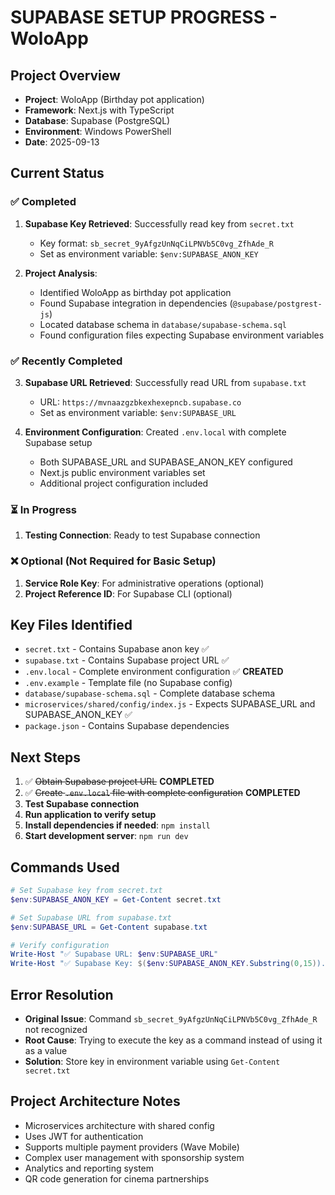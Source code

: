 # SUPABASE SETUP PROGRESS - WoloApp

## Project Overview
- **Project**: WoloApp (Birthday pot application)
- **Framework**: Next.js with TypeScript
- **Database**: Supabase (PostgreSQL)
- **Environment**: Windows PowerShell
- **Date**: 2025-09-13

## Current Status

### ✅ Completed
1. **Supabase Key Retrieved**: Successfully read key from `secret.txt`
   - Key format: `sb_secret_9yAfgzUnNqCiLPNVb5C0vg_ZfhAde_R`
   - Set as environment variable: `$env:SUPABASE_ANON_KEY`

2. **Project Analysis**: 
   - Identified WoloApp as birthday pot application
   - Found Supabase integration in dependencies (`@supabase/postgrest-js`)
   - Located database schema in `database/supabase-schema.sql`
   - Found configuration files expecting Supabase environment variables

### ✅ Recently Completed
3. **Supabase URL Retrieved**: Successfully read URL from `supabase.txt`
   - URL: `https://mvnaazgzbkexhexepncb.supabase.co`
   - Set as environment variable: `$env:SUPABASE_URL`

4. **Environment Configuration**: Created `.env.local` with complete Supabase setup
   - Both SUPABASE_URL and SUPABASE_ANON_KEY configured
   - Next.js public environment variables set
   - Additional project configuration included

### ⏳ In Progress
1. **Testing Connection**: Ready to test Supabase connection

### ❌ Optional (Not Required for Basic Setup)
1. **Service Role Key**: For administrative operations (optional)
2. **Project Reference ID**: For Supabase CLI (optional)

## Key Files Identified
- `secret.txt` - Contains Supabase anon key ✅
- `supabase.txt` - Contains Supabase project URL ✅
- `.env.local` - Complete environment configuration ✅ **CREATED**
- `.env.example` - Template file (no Supabase config)
- `database/supabase-schema.sql` - Complete database schema
- `microservices/shared/config/index.js` - Expects SUPABASE_URL and SUPABASE_ANON_KEY ✅
- `package.json` - Contains Supabase dependencies

## Next Steps
1. ✅ ~~Obtain Supabase project URL~~ **COMPLETED**
2. ✅ ~~Create `.env.local` file with complete configuration~~ **COMPLETED**
3. **Test Supabase connection**
4. **Run application to verify setup**
5. **Install dependencies if needed**: `npm install`
6. **Start development server**: `npm run dev`

## Commands Used
```powershell
# Set Supabase key from secret.txt
$env:SUPABASE_ANON_KEY = Get-Content secret.txt

# Set Supabase URL from supabase.txt
$env:SUPABASE_URL = Get-Content supabase.txt

# Verify configuration
Write-Host "✅ Supabase URL: $env:SUPABASE_URL"
Write-Host "✅ Supabase Key: $($env:SUPABASE_ANON_KEY.Substring(0,15))..."
```

## Error Resolution
- **Original Issue**: Command `sb_secret_9yAfgzUnNqCiLPNVb5C0vg_ZfhAde_R` not recognized
- **Root Cause**: Trying to execute the key as a command instead of using it as a value
- **Solution**: Store key in environment variable using `Get-Content secret.txt`

## Project Architecture Notes
- Microservices architecture with shared config
- Uses JWT for authentication
- Supports multiple payment providers (Wave Mobile)
- Complex user management with sponsorship system
- Analytics and reporting system
- QR code generation for cinema partnerships